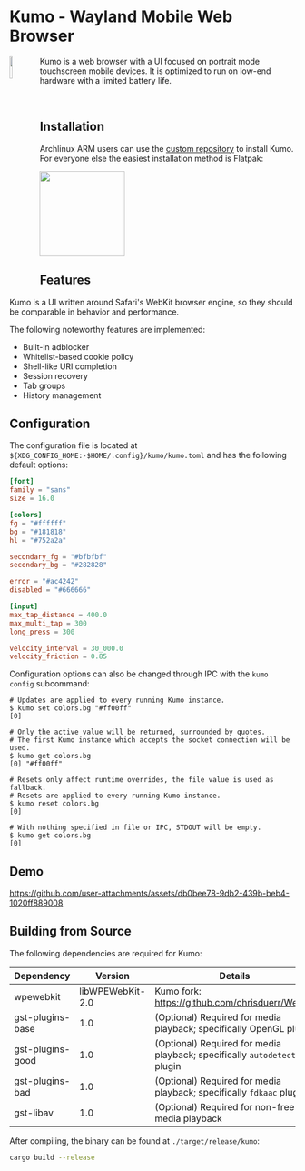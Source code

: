 # Kumo - Wayland Mobile Web Browser

<p>
  <img src="./logo.svg" width="10%" align="left">

  Kumo is a web browser with a UI focused on portrait mode touchscreen mobile
  devices. It is optimized to run on low-end hardware with a limited battery life.

  <br clear="align"/>
</p>

## Installation

Archlinux ARM users can use the [custom repository] to install Kumo. For
everyone else the easiest installation method is Flatpak:

<a href="https://flathub.org/apps/details/org.catacombing.kumo">
  <img src="https://flathub.org/api/badge?svg&locale=en&dark" width="150px" />
</a>

[custom repository]: https://catacombing.org/catacomb/aarch64/

## Features

Kumo is a UI written around Safari's WebKit browser engine, so they should be
comparable in behavior and performance.

The following noteworthy features are implemented:

 - Built-in adblocker
 - Whitelist-based cookie policy
 - Shell-like URI completion
 - Session recovery
 - Tab groups
 - History management

## Configuration

The configuration file is located at `${XDG_CONFIG_HOME:-$HOME/.config}/kumo/kumo.toml`
and has the following default options:

```toml
[font]
family = "sans"
size = 16.0

[colors]
fg = "#ffffff"
bg = "#181818"
hl = "#752a2a"

secondary_fg = "#bfbfbf"
secondary_bg = "#282828"

error = "#ac4242"
disabled = "#666666"

[input]
max_tap_distance = 400.0
max_multi_tap = 300
long_press = 300

velocity_interval = 30_000.0
velocity_friction = 0.85
```

Configuration options can also be changed through IPC with the `kumo config`
subcommand:

```text
# Updates are applied to every running Kumo instance.
$ kumo set colors.bg "#ff00ff"
[0]

# Only the active value will be returned, surrounded by quotes.
# The first Kumo instance which accepts the socket connection will be used.
$ kumo get colors.bg
[0] "#ff00ff"

# Resets only affect runtime overrides, the file value is used as fallback.
# Resets are applied to every running Kumo instance.
$ kumo reset colors.bg
[0]

# With nothing specified in file or IPC, STDOUT will be empty.
$ kumo get colors.bg
[0]
```

## Demo

https://github.com/user-attachments/assets/db0bee78-9db2-439b-beb4-1020ff889008

## Building from Source

The following dependencies are required for Kumo:

| Dependency        | Version          | Details                                                                  |
| ----------------- | ---------------- | ------------------------------------------------------------------------ |
| wpewebkit         | libWPEWebKit-2.0 | Kumo fork: https://github.com/chrisduerr/WebKit                          |
| gst-plugins-base  | 1.0              | (Optional) Required for media playback; specifically OpenGL plugin       |
| gst-plugins-good  | 1.0              | (Optional) Required for media playback; specifically `autodetect` plugin |
| gst-plugins-bad   | 1.0              | (Optional) Required for media playback; specifically `fdkaac` plugin     |
| gst-libav         | 1.0              | (Optional) Required for non-free media playback                          |

After compiling, the binary can be found at `./target/release/kumo`:

```sh
cargo build --release
```
